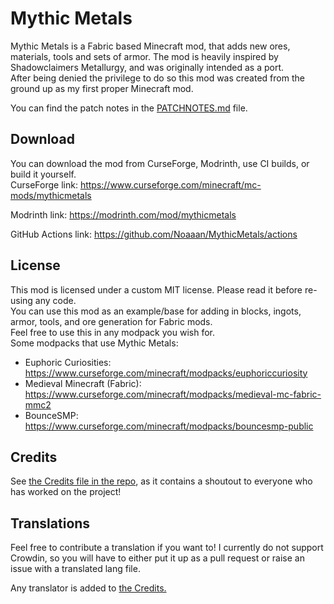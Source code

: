 # Mythic Metals

Mythic Metals is a Fabric based Minecraft mod, that adds new ores, materials, tools and sets of armor. 
The mod is heavily inspired by Shadowclaimers Metallurgy, and was originally intended as a port.  
After being denied the privilege to do so this mod was created from the ground up as my first proper Minecraft mod.

You can find the patch notes in the [PATCHNOTES.md](PATCHNOTES.md) file.

## Download

You can download the mod from CurseForge, Modrinth, use CI builds, or build it yourself.  
CurseForge link:
https://www.curseforge.com/minecraft/mc-mods/mythicmetals

Modrinth link:
https://modrinth.com/mod/mythicmetals

GitHub Actions link:
https://github.com/Noaaan/MythicMetals/actions

## License

This mod is licensed under a custom MIT license. Please read it before re-using any code.  
You can use this mod as an example/base for adding in blocks, ingots, armor, tools, and ore generation for Fabric mods.  
Feel free to use this in any modpack you wish for.  
Some modpacks that use Mythic Metals:  
- Euphoric Curiosities: https://www.curseforge.com/minecraft/modpacks/euphoriccuriosity 
- Medieval Minecraft (Fabric): https://www.curseforge.com/minecraft/modpacks/medieval-mc-fabric-mmc2
- BounceSMP: https://www.curseforge.com/minecraft/modpacks/bouncesmp-public

## Credits
See [the Credits file in the repo](CREDITS.md), as it contains a shoutout to everyone who has worked on the project!

## Translations
Feel free to contribute a translation if you want to!
I currently do not support Crowdin, so you will have to either put it up as a pull request or raise an issue with a translated lang file.

Any translator is added to [the Credits.](CREDITS.md)
